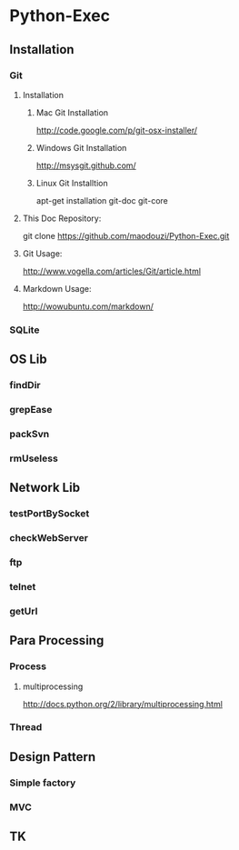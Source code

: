 Python-Exec
===========

## Installation
### Git

1. Installation	

	1. Mac Git Installation
	
		http://code.google.com/p/git-osx-installer/

	1. Windows Git Installation

		http://msysgit.github.com/
	
	1. Linux Git Installtion

		apt-get installation git-doc git-core

1. This Doc Repository:

	git clone https://github.com/maodouzi/Python-Exec.git
	
1. Git Usage:

	http://www.vogella.com/articles/Git/article.html

1. Markdown Usage:

	http://wowubuntu.com/markdown/


### SQLite 

## OS Lib

### findDir

### grepEase 

### packSvn

### rmUseless

## Network Lib 

### testPortBySocket 

### checkWebServer

### ftp

### telnet

### getUrl

## Para Processing

### Process

1. multiprocessing
	
	http://docs.python.org/2/library/multiprocessing.html

### Thread

## Design Pattern

### Simple factory

### MVC

## TK